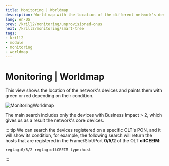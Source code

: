 ```yaml
---
title: Monitoring | Worldmap
description: World map with the location of the different network's devices.
lang: en-US
prev: /krill2/monitoring/unprovisioned-onus
next: /krill2/monitoring/smart-tree
tags:
- krill2
- module
- monitoring
- worldmap
---
```

# Monitoring | Worldmap

This view shows the location of the network's devices and paints them with green or red depending on their condition.

![MonitoringWorldmap](/img/krill2/monitoring/0601.png)

The main search includes only the devices with Business Impact > 2, which gives us as a result the network's core devices.

::: tip
We can search the devices registered on a specific OLT's PON, and it will show its condition, for example, the following search will return the hosts that are registered in the Frame/Slot/Port **0/5/2** of the OLT **oltCEEIM**:

```
regtag:0/5/2 regtag:oltCEEIM type:host
```
:::

